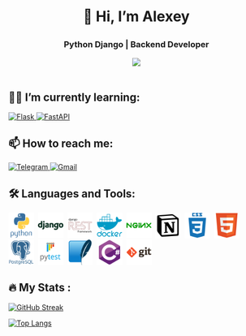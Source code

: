 # <p align=center>👋 Hi, I’m Alexey</p>
### <p align=center>Python Django | Backend Developer</p>
<div id="header" align="center">
  <img src="https://media.giphy.com/media/M9gbBd9nbDrOTu1Mqx/giphy.gif" width="100"/>
</div>
<div>
  <img src="https://komarev.com/ghpvc/?username=PracticName&style=flat-square&color=blue" alt=""/>
</div>


## :man_technologist: I’m currently learning:
<!---
<div>  
  <img src="https://github.com/devicons/devicon/blob/master/icons/flask/flask-original-wordmark.svg" title="Flask"  alt="Flask" width="80" height="80"/>&nbsp;
  <img src="https://github.com/devicons/devicon/blob/master/icons/fastapi/fastapi-original-wordmark.svg" title="FastAPI" **alt="FastAPI" width="80" height="80"/>
</div>
--->
<div id="tcnlg">
  <a href="https://flask.palletsprojects.com/en/3.0.x/">
    <img src="https://img.shields.io/badge/flask-000000?logo=flask&logoColor=white&style=for-the-badge" alt="Flask"/>
  </a>
  <a href="https://fastapi.tiangolo.com/">
    <img src="https://img.shields.io/badge/fastapi-009688?logo=fastapi&logoColor=white&style=for-the-badge" alt="FastAPI"/>
  </a>
</div>

## :mailbox: How to reach me:
<div id="badges">
  <a href="https://t.me/A_VeegA">
    <img src="https://img.shields.io/badge/Telegram-blue?logo=telegram&logoColor=white&style=for-the-badge" alt="Telegram"/>
  </a>
  <a href="mailto:alexey.i.ageev@googlemail.com">
    <img src="https://img.shields.io/badge/gmail-8A2BE2?logo=gmail&logoColor=white&style=for-the-badge" alt="Gmail"/>
  </a>
</div>

## :hammer_and_wrench: Languages and Tools:
<div>
  <img src="https://github.com/devicons/devicon/blob/master/icons/python/python-original-wordmark.svg" title="Python" alt="Python" width="50" height="50"/>&nbsp;
  <img src="https://github.com/devicons/devicon/blob/master/icons/django/django-plain-wordmark.svg" title="Django" alt="Django" width="50" height="50"/>&nbsp;
  <img src="https://github.com/devicons/devicon/blob/master/icons/djangorest/djangorest-original-wordmark.svg" title="DRF" alt="DRF" width="50" height="50"/>&nbsp;
  <img src="https://github.com/devicons/devicon/blob/master/icons/docker/docker-plain-wordmark.svg" title="Docker" alt="Docker" width="50" height="50"/>&nbsp;
  <img src="https://github.com/devicons/devicon/blob/master/icons/nginx/nginx-original.svg" title="Nginx" alt="Nginx" width="50" height="50"/>&nbsp;
  <img src="https://github.com/devicons/devicon/blob/master/icons/notion/notion-original.svg" title="Notion" alt="Notion " width="50" height="50"/>&nbsp;
  <img src="https://github.com/devicons/devicon/blob/master/icons/css3/css3-plain-wordmark.svg"  title="CSS3" alt="CSS" width="50" height="50"/>&nbsp;
  <img src="https://github.com/devicons/devicon/blob/master/icons/html5/html5-original.svg" title="HTML5" alt="HTML" width="50" height="50"/>&nbsp;
  <img src="https://github.com/devicons/devicon/blob/master/icons/postgresql/postgresql-plain-wordmark.svg" title="Postgres" alt="Postgres" width="50" height="50"/>&nbsp;
  <img src="https://github.com/devicons/devicon/blob/master/icons/pytest/pytest-original-wordmark.svg" title="Pytest" alt="Pytest" width="50" height="50"/>&nbsp;
  <img src="https://github.com/devicons/devicon/blob/master/icons/sqlite/sqlite-original.svg" title="sqlite"  alt="sqlite" width="50" height="50"/>&nbsp;
  <img src="https://github.com/devicons/devicon/blob/master/icons/csharp/csharp-original.svg" title="C#"  alt="C#" width="50" height="50"/>&nbsp;
  <img src="https://github.com/devicons/devicon/blob/master/icons/git/git-original-wordmark.svg" title="Git" **alt="Git" width="50" height="50"/>
</div>

## :fire: My Stats :
[![GitHub Streak](http://github-readme-streak-stats.herokuapp.com?user=PracticName&theme=dark&background=000000)](https://git.io/streak-stats)

[![Top Langs](https://github-readme-stats.vercel.app/api/top-langs/?username=PracticName&layout=compact&theme=vision-friendly-dark)](https://github.com/anuraghazra/github-readme-stats)
<!---
PracticName/PracticName is a ✨ special ✨ repository because its `README.md` (this file) appears on your GitHub profile.
You can click the Preview link to take a look at your changes.
--->
